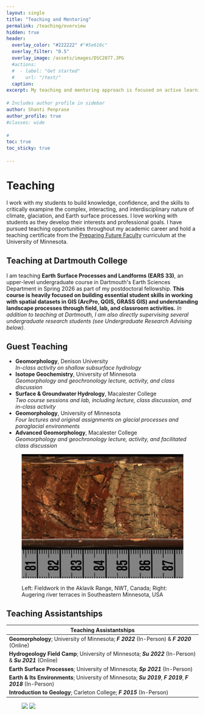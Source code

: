 ```yaml
---
layout: single
title: "Teaching and Mentoring"
permalink: /teaching/overview
hidden: true
header:
  overlay_color: "#222222" #"#5e616c"
  overlay_filter: "0.5"
  overlay_image: /assets/images/DSC2877.JPG
  #actions:
  #  - label: "Get started"
  #    url: "/test/"
  caption:
excerpt: My teaching and mentoring approach is focused on active learning, building an inclusive classroom environment, and a student-driven focus to assess learning outcomes. I strive to position myself as a resource for students, where I serve as an instructor and collaborator for each student to achieve learning goals.

# Includes author profile in sidebar
author: Shanti Penprase
author_profile: true
#classes: wide

#  
toc: true
toc_sticky: true  
      
---
```

# Teaching
I work with my students to build knowledge, confidence, and the skills to critically exampine the complex, interacting, and interdisciplinary nature of climate, glaciation, and Earth surface processes. I love working with students as they develop their interests and professional goals. I have pursued teaching opportunities throughout my academic career and hold a teaching certificate from the [Preparing Future Faculty](https://cei.umn.edu/programs/preparing-future-faculty-program) curriculum at the University of Minnesota.

## Teaching at Dartmouth College

I am teaching **Earth Surface Processes and Landforms (EARS 33)**, an upper-level undergraduate course in Dartmouth's Earth Sciences Department in Spring 2026 as part of my postdoctoral fellowship. **This course is heavily focused on building essential student skills in working with spatial datasets in GIS (ArcPro, QGIS, GRASS GIS) and understanding landscape processes through field, lab, and classroom activities.** <i>In addition to teaching at Dartmouth, I am also directly supervising several undergraduate research students (see Undergraduate Research Advising below).</i>

## Guest Teaching

<ul>
<li><b>Geomorphology</b>, Denison University<br>
<i>In-class activity on shallow subsurface hydrology</i></li>
<li><b>Isotope Geochemistry</b>, University of Minnesota<br>
<i>Geomorphology and geochronology lecture, activity, and class discussion</i></li>
<li><b>Surface & Groundwater Hydrology</b>, Macalester College<br>
<i>Two course sessions and lab, including lecture, class discussion, and in-class activity</i></li>
<li><b>Geomorphology</b>, University of Minnesota<br>
<i>Four lectures and original assignments on glacial processes and paraglacial environments</i></li>
<li><b>Advanced Geomorphology</b>, Macalester College<br>
<i>Geomorphology and geochronology lecture, activity, and facilitated class discussion</i></li>
</ul>
<figure class="single">

  <div class="image-container">
    <img src="/assets/images/Weaver_Pull3_f8_cropped.jpeg" alt="Weaver Pull">
  </div>
  <figcaption>
    <p class="text-center">
      Left: Fieldwork in the Aklavik Range, NWT, Canada; Right: Augering river terraces in Southeastern Minnesota, USA
    </p>
  </figcaption>
</figure>

## Teaching Assistantships

|Teaching Assistantships | 
| ------- |
|**Geomorphology**; University of Minnesota; <i>**F 2022**</i> (In-Person) & <i>**F 2020**</i> (Online)| 
|**Hydrogeology Field Camp**; University of Minnesota; <i>**Su 2022**</i> (In-Person) & <i>**Su 2021**</i> (Online)|
|**Earth Surface Processes**; University of Minnesota; <i>**Sp 2021**</i> (In-Person)|
|**Earth & Its Environments**; University of Minnesota; <i>**Su 2019**</i>, <i>**F 2019**</i>, <i>**F 2018**</i> (In-Person)|
|**Introduction to Geology**; Carleton College; <i>**F 2015**</i> (In-Person)|


<figure class="half">
	<img src="/assets/images/DSC_0274_export.jpg">
	<img src="/assets/images/Dartmouth/mud_geoprobe.jpeg">
	<figcaption></figcaption>
</figure>

